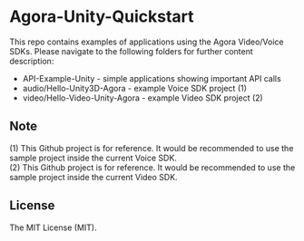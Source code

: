 # Agora-Unity-Quickstart

This repo contains examples of applications using the Agora Video/Voice SDKs.  Please navigate to the following folders for further content description:

* API-Example-Unity - simple applications showing important API calls
* audio/Hello-Unity3D-Agora - example Voice SDK project (1)
* video/Hello-Video-Unity-Agora - example Video SDK project (2)

## Note 
(1) This Github project is for reference.  It would be recommended to use the sample project inside the current Voice SDK. </br>
(2) This Github project is for reference.  It would be recommended to use the sample project inside the current Video SDK.

## License
The MIT License (MIT).
